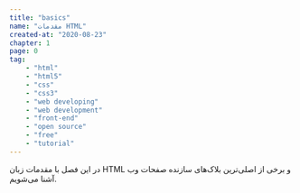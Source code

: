 ```yaml
---
title: "basics"
name: "مقدمات HTML"
created-at: "2020-08-23"
chapter: 1
page: 0
tag: 
    - "html"
    - "html5"
    - "css"
    - "css3"
    - "web developing"
    - "web development"
    - "front-end"
    - "open source"
    - "free"
    - "tutorial"
---
```


در این فصل با مقدمات زبان HTML و برخی از اصلی‌ترین بلاک‌های سازنده صفحات وب آشنا می‌شویم.